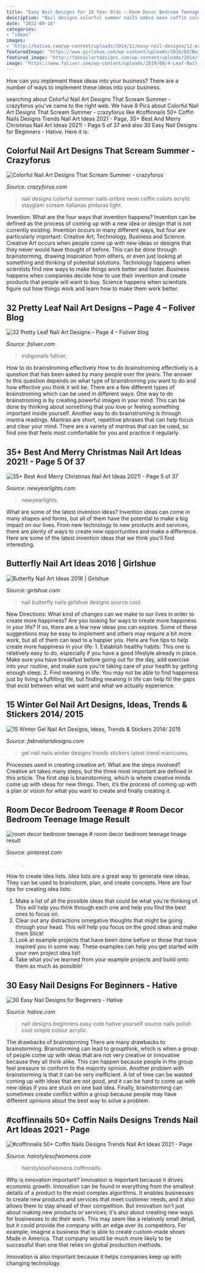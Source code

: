 ```yaml
---
title: "Easy Nail Designs For 10 Year Olds ~ Room Decor Bedroom Teenage # Room Decor Bedroom Teenage Image Result"
description: "Nail designs colorful summer nails ombre neon coffin colors acrylic stayglam scream italianas pinturas light"
date: "2022-09-16"
categories:
- "ideas"
images:
- "http://hative.com/wp-content/uploads/2014/11/easy-nail-designs/12-easy-nail-designs-for-beginners.jpg"
featuredImage: "https://www.girlshue.com/wp-content/uploads/2016/03/Butterfly-Nail-Art-Ideas-2016-14.jpg"
featured_image: "http://fabnailartdesigns.com/wp-content/uploads/2014/12/15-Winter-Gel-Nail-Art-Designs-Ideas-Trends-Stickers-2014-2015-13.jpg"
image: "https://www.foliver.com/wp-content/uploads/2019/08/4-Leaf-Nail-Art-Designs.jpg"
---
```



How can you implement these ideas into your business?
There are a number of ways to implement these ideas into your business.

	

		
searching about Colorful Nail Art Designs That Scream Summer - crazyforus you've came to the right web. We have 8 Pics about Colorful Nail Art Designs That Scream Summer - crazyforus like #coffinnails 50+ Coffin Nails Designs Trends Nail Art Ideas 2021 - Page, 35+ Best And Merry Christmas Nail Art Ideas 2021! - Page 5 of 37 and also 30 Easy Nail Designs for Beginners - Hative. Here it is:
		
    
## Colorful Nail Art Designs That Scream Summer - Crazyforus

<img loading=lazy src="https://stayglam.com/wp-content/uploads/2019/04/Tropical-Ombre.jpg" onerror="this.onerror=null;this.src='https://tse3.mm.bing.net/th?id=OIP.OHz1kWYH85qbxscYG6ozfAHaLH&amp;pid=15.1';" alt="Colorful Nail Art Designs That Scream Summer - crazyforus">

_Source: crazyforus.com_

>nail designs colorful summer nails ombre neon coffin colors acrylic stayglam scream italianas pinturas light. 

	

Invention: What are the four ways that invention happens?
Invention can be defined as the process of coming up with a new idea or design that is not currently existing. Invention occurs in many different ways, but four are particularly important: Creative Art, Technology, Business and Science. 
Creative Art occurs when people come up with new ideas or designs that they never would have thought of before. This can be done through brainstorming, drawing inspiration from others, or even just looking at something and thinking of potential solutions. Technology happens when scientists find new ways to make things work better and faster. Business happens when companies decide how to use their invention and create products that people will want to buy. Science happens when scientists figure out how things work and learn how to make them work better.

    
## 32 Pretty Leaf Nail Art Designs – Page 4 – Foliver Blog

<img loading=lazy src="https://www.foliver.com/wp-content/uploads/2019/08/4-Leaf-Nail-Art-Designs.jpg" onerror="this.onerror=null;this.src='https://tse2.mm.bing.net/th?id=OIP.16u2OYBOSBjCkPAMG9-wXAHaHa&amp;pid=15.1';" alt="32 Pretty Leaf Nail Art Designs – Page 4 – Foliver blog">

_Source: foliver.com_

>indigonails foliver. 

	

How to do brainstroming effectively
How to do brainstroming effectively is a question that has been asked by many people over the years. The answer to this question depends on what type of brainstroming you want to do and how effective you think it will be. There are a few different types of brainstroming which can be used in different ways. 
One way to do brainstroming is by creating powerful images in your mind. This can be done by thinking about something that you love or feeling something important inside yourself. Another way to do brainstroming is through mantra readings. Mantras are short, repetitive phrases that can help focus and clear your mind. There are a variety of mantras that can be used, so find one that feels most comfortable for you and practice it regularly.

    
## 35+ Best And Merry Christmas Nail Art Ideas 2021! - Page 5 Of 37

<img loading=lazy src="https://www.newyearlights.com/wp-content/uploads/2019/12/agnesnails.stylizacjapaznokci_72490511_965939910452885_2769320052416247172_n-e1575238428546.jpg" onerror="this.onerror=null;this.src='https://tse1.mm.bing.net/th?id=OIP.RrgPKNaSr8hmSgORd_7REAHaKI&amp;pid=15.1';" alt="35+ Best And Merry Christmas Nail Art Ideas 2021! - Page 5 of 37">

_Source: newyearlights.com_

>newyearlights. 

	

What are some of the latest invention ideas?
Invention ideas can come in many shapes and forms, but all of them have the potential to make a big impact on our lives. From new technology to new products and services, there are plenty of ways to create new opportunities and make a difference. Here are some of the latest invention ideas that we think you'll find interesting.

    
## Butterfly Nail Art Ideas 2016 | Girlshue

<img loading=lazy src="https://www.girlshue.com/wp-content/uploads/2016/03/Butterfly-Nail-Art-Ideas-2016-14.jpg" onerror="this.onerror=null;this.src='https://tse3.mm.bing.net/th?id=OIP.gjs45F7kKcFiPgcd1JsHcAHaHa&amp;pid=15.1';" alt="Butterfly Nail Art Ideas 2016 | Girlshue">

_Source: girlshue.com_

>nail butterfly nails girlshue designs source cool. 

	

New Directions: What kind of changes can we make to our lives in order to create more happiness?
Are you looking for ways to create more happiness in your life? If so, there are a few new ideas you can explore. Some of these suggestions may be easy to implement and others may require a bit more work, but all of them can lead to a happier you. Here are five tips to help create more happiness in your life: 1. Establish healthy habits: This one is relatively easy to do, especially if you have a good lifestyle already in place. Make sure you have breakfast before going out for the day, add exercise into your routine, and make sure you’re taking care of your health by getting enough sleep. 2. Find meaning in life: You may not be able to find happiness just by living a fulfilling life, but finding meaning in life can help fill the gaps that exist between what we want and what we actually experience.

    
## 15 Winter Gel Nail Art Designs, Ideas, Trends &amp; Stickers 2014/ 2015

<img loading=lazy src="http://fabnailartdesigns.com/wp-content/uploads/2014/12/15-Winter-Gel-Nail-Art-Designs-Ideas-Trends-Stickers-2014-2015-13.jpg" onerror="this.onerror=null;this.src='https://tse2.mm.bing.net/th?id=OIP.Qi2NeM65ME-TzOB6OilWiwHaLD&amp;pid=15.1';" alt="15 Winter Gel Nail Art Designs, Ideas, Trends &amp; Stickers 2014/ 2015">

_Source: fabnailartdesigns.com_

>gel nail nails winter designs trends stickers latest trend manicures. 

	

Processes used in creating creative art: What are the steps involved?
Creative art takes many steps, but the three most important are defined in this article. The first step is brainstorming, which is where creative minds come up with ideas for new things. Then, it’s the process of coming up with a plan or vision for what you want to create and finally creating it.

    
## Room Decor Bedroom Teenage # Room Decor Bedroom Teenage Image Result

<img loading=lazy src="https://i.pinimg.com/originals/8c/db/75/8cdb75983c6377eceea10fc29b247be4.png" onerror="this.onerror=null;this.src='https://tse1.mm.bing.net/th?id=OIP.4DHu3Bd9mCv1dEitXsuLKgHaJy&amp;pid=15.1';" alt="room decor bedroom teenage # room decor bedroom teenage Image result">

_Source: pinterest.com_

>. 

	

How to create idea lists.
Idea lists are a great way to generate new ideas. They can be used to brainstorm, plan, and create concepts. Here are four tips for creating idea lists:
1. Make a list of all the possible ideas that could be what you're thinking of. This will help you think through each one and help you find the best ones to focus on.
2. Clear out any distractions ornegative thoughts that might be going through your head. This will help you focus on the good ideas and make them Stick!
3. Look at example projects that have been done before or those that have inspired you in some way. These examples can help you get started with your own project idea list!
4. Take what you've learned from your example projects and build onto them as much as possible!

    
## 30 Easy Nail Designs For Beginners - Hative

<img loading=lazy src="http://hative.com/wp-content/uploads/2014/11/easy-nail-designs/12-easy-nail-designs-for-beginners.jpg" onerror="this.onerror=null;this.src='https://tse2.mm.bing.net/th?id=OIP.zIAPX9oI3gGISoDX9lQIvQHaHb&amp;pid=15.1';" alt="30 Easy Nail Designs for Beginners - Hative">

_Source: hative.com_

>nail designs beginners easy cute hative yourself source nails polish cool simple colour acrylic. 

	

The drawbacks of brainstorming
There are many drawbacks to brainstorming. Brainstorming can lead to groupthink, which is when a group of people come up with ideas that are not very creative or innovative because they all think alike. This can happen because people in the group feel pressure to conform to the majority opinion. Another problem with brainstorming is that it can be very inefficient. A lot of time can be wasted coming up with ideas that are not good, and it can be hard to come up with new ideas if you are stuck on one bad idea. Finally, brainstorming can sometimes create conflict within a group because people may have different opinions about the best way to solve a problem.

    
## #coffinnails 50+ Coffin Nails Designs Trends Nail Art Ideas 2021 - Page

<img loading=lazy src="https://www.hairstylesofwomens.com/wp-content/uploads/2019/02/nails_r_us11_49372089_307540103227824_2841702264085709861_n.jpg" onerror="this.onerror=null;this.src='https://tse4.mm.bing.net/th?id=OIP.Qj0cNJYNlPk_92X6OkAbNQHaLJ&amp;pid=15.1';" alt="#coffinnails 50+ Coffin Nails Designs Trends Nail Art Ideas 2021 - Page">

_Source: hairstylesofwomens.com_

>hairstylesofwomens coffinnails. 

	

Why is innovation important?
Innovation is important because it drives economic growth. Innovation can be found in everything from the smallest details of a product to the most complex algorithms. It enables businesses to create new products and services that meet customer needs, and it also allows them to stay ahead of their competition.
But innovation isn't just about making new products or services; it's also about creating new ways for businesses to do their work. This may seem like a relatively small detail, but it could provide the company with an edge over its competitors. For example, imagine a business that is able to create custom-made shoes Made in America. That company would be much more likely to be successful than one that relies on global production methods.

Innovation is also important because it helps companies keep up with changing technology.

